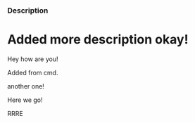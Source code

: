 ### Description

# Added more description okay!



Hey how are you!


Added from cmd.

another one!

Here we go!

RRRE
